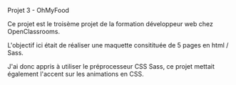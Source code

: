 Projet 3 - OhMyFood

Ce projet est le troisème projet de la formation développeur web chez OpenClassrooms.

L'objectif ici était de réaliser une maquette consitituée de 5 pages en html / Sass.

J'ai donc appris à utiliser le préprocesseur CSS Sass, ce projet mettait également l'accent sur les animations en CSS.
